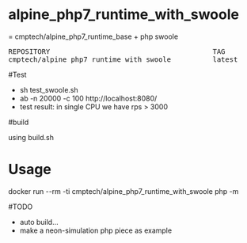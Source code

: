 # alpine_php7_runtime_with_swoole

 = cmptech/alpine_php7_runtime_base + php swoole 
<pre>
REPOSITORY                                       TAG                 IMAGE ID            CREATED             SIZE
cmptech/alpine_php7_runtime_with_swoole          latest              97abdc7ea17b        2 weeks ago         27.74 MB
</pre>

#Test

* sh test_swoole.sh
* ab -n 20000 -c 100 http://localhost:8080/
* test result: in single CPU we have rps > 3000

#build
 
 using build.sh

# Usage

docker run --rm -ti cmptech/alpine_php7_runtime_with_swoole php -m

#TODO

* auto build...
* make a neon-simulation php piece as example

